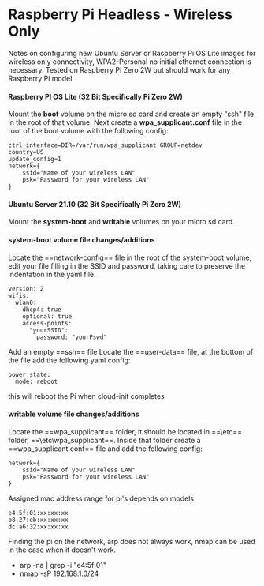# Raspberry Pi Headless - Wireless Only

Notes on configuring new Ubuntu Server or Raspberry Pi OS Lite images for wireless only connectivity, WPA2-Personal no initial ethernet connection is necessary. Tested on Raspberry Pi Zero 2W but should work for any Raspberry Pi model.

#### Raspberry PI OS Lite (32 Bit Specifically Pi Zero 2W)
Mount the **boot** volume on the micro sd card and create an empty "ssh" file in the root of that volume. Next create a **wpa_supplicant.conf** file in the root of the boot volume with the following config:
```
ctrl_interface=DIR=/var/run/wpa_supplicant GROUP=netdev
country=US
update_config=1
network={
 	ssid="Name of your wireless LAN"
 	psk="Password for your wireless LAN"
}
```

#### Ubuntu Server 21.10 (32 Bit Specifically Pi Zero 2W)
Mount the **system-boot** and **writable** volumes on your micro sd card. 

#### system-boot volume file changes/additions
Locate the ==network-config== file in the root of the system-boot volume, edit your file filling in the SSID and password, taking care to preserve the indentation in the yaml file.
```
version: 2
wifis:
  wlan0:
    dhcp4: true
    optional: true
    access-points:
      "yourSSID":
        password: "yourPswd"
```
Add an empty ==ssh== file
Locate the ==user-data== file, at the bottom of the file add the following yaml config:
```
power_state:
  mode: reboot
 ```
 this will reboot the Pi when cloud-init completes

#### writable volume file changes/additions
Locate the ==wpa_supplicant== folder, it should be located in ==\etc== folder, ==\etc\wpa_supplicant==. Inside that folder create a ==wpa_supplicant.conf== file and add the following config:
```
network={
 	ssid="Name of your wireless LAN"
 	psk="Password for your wireless LAN"
}
```

Assigned mac address range for pi's depends on models
```
e4:5f:01:xx:xx:xx
b8:27:eb:xx:xx:xx
dc:a6:32:xx:xx:xx
```

Finding the pi on the network, arp does not always work, nmap can be used in the case when it doesn't work.  
- arp -na | grep -i "e4:5f:01"
- nmap -sP 192.168.1.0/24